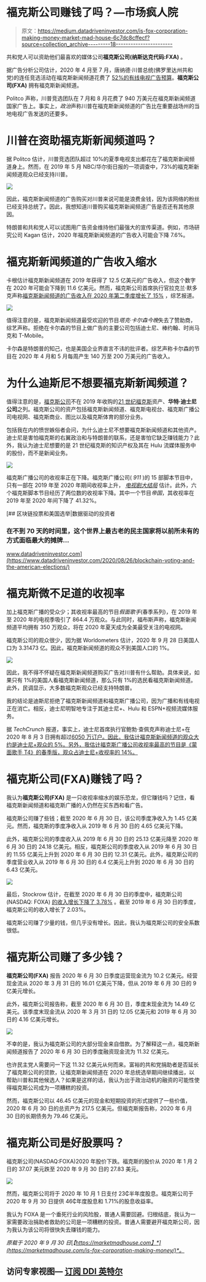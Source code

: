 # 福克斯公司赚钱了吗？—市场疯人院

> 原文：<https://medium.datadriveninvestor.com/is-fox-corporation-making-money-market-mad-house-6c7dc8cffecf?source=collection_archive---------18----------------------->

共和党人可以资助他们最喜欢的媒体公司**福克斯公司(纳斯达克代码:FXA)** 。

据广告分析公司估计，2020 年 4 月至 7 月，唐纳德·川普总统(佛罗里达州共和党)的连任竞选活动在福克斯新闻频道花费了 [52%的有线电视广告预算](https://www.nbcnews.com/politics/meet-the-press/blog/meet-press-blog-latest-news-analysis-data-driving-political-discussion-n988541/ncrd1234453#blogHeader)。**福克斯公司(FXA)** 拥有福克斯新闻频道。

Politco 声称，川普竞选团队在 7 月和 8 月花费了 940 万美元在福克斯新闻频道国家广告上。事实上，*政治*声称川普在福克斯新闻频道的广告比在重要战场州的当地电视广告发送的还要多。

# 川普在资助福克斯新闻频道吗？

据 Politco 估计，川普竞选团队超过 10%的夏季电视支出都花在了福克斯新闻频道身上。然而，在 2019 年 5 月 NBC/华尔街日报的一项调查中，73%的福克斯新闻频道观众已经支持川普。

![](img/3b9b766319944aa09353e50ea508a970.png)

因此，福克斯新闻频道的广告购买对川普来说可能是浪费金钱，因为该网络的粉丝已经支持总统了。因此，我想知道川普购买福克斯新闻频道广告是否还有其他原因。

特朗普和共和党人可以试图用广告资金维持他们最强大的宣传渠道。例如，市场研究公司 Kagan 估计，2020 年福克斯新闻频道的广告收入可能会下降 7.6%。

# 福克斯新闻频道的广告收入缩水

卡根估计福克斯新闻频道在 2019 年获得了 12.5 亿美元的广告收入，但这个数字在 2020 年可能会下降到 11.6 亿美元。然而，福克斯公司首席执行官拉克兰·默多克声称[福克斯新闻频道的广告收入在 2020 年第二季度增长了 15%](https://variety.com/2020/tv/news/tucker-carlson-fox-news-tv-advertising-1234632961/) ，综艺报道。

![](img/c781a070a4d993cb408a72ed30233257.png)

值得注意的是，福克斯新闻频道最受欢迎的节目*塔克·卡尔森今晚*失去了赞助商，综艺声称。拒绝在卡尔森的节目上做广告的主要公司包括迪士尼、棒约翰、时尚马克和 T-Mobile。

卡尔森是特朗普的知己，也是美国企业界直言不讳的批评者。综艺声称卡尔森的节目在 2020 年 4 月和 5 月每周产生 140 万至 200 万美元的广告收入。

# 为什么迪斯尼不想要福克斯新闻频道？

值得注意的是，[福克斯公司](https://www.foxcorporation.com/)不在 2019 年收购的[21 世纪福克斯](https://marketmadhouse.com/21st-century-fox-adds-value-to-disney/)资产、**华特·迪士尼公司**之列。福克斯公司的资产包括福克斯新闻频道、福克斯电视台、福克斯广播公司电视网、福克斯商业、图比以及福克斯体育的部分业务。

包括我在内的愤世嫉俗者会问，为什么迪士尼不想要福克斯新闻频道和其他资产。迪士尼是害怕福克斯的右翼政治和与特朗普的联系，还是害怕它缺乏赚钱能力？此外，我认为迪士尼想要的是 21 世纪福克斯的知识产权及其在 Hulu 流媒体服务中的股份，而不是新闻业务。

![](img/9fe3cd799df0280aa3ba0cf459b12c16.png)

福克斯广播公司的收视率正在下降。福克斯广播公司( *911* )的 15 部脚本节目中，只有一部在 2019 年至 2020 年期间收视率上升， [*电视剧大结局*](https://tvseriesfinale.com/tv-show/fox-2019-20-season-ratings/) 估计。此外，六个福克斯脚本节目经历了两位数的收视率下降。其中一个节目*帝国*，其收视率在 2019 年至 2020 年间下降了 41.32%。

[](https://www.datadriveninvestor.com/2020/08/26/blockchain-voting-and-the-american-elections/) [## 区块链投票和美国选举|数据驱动的投资者

### 在不到 70 天的时间里，这个世界上最古老的民主国家将以前所未有的方式面临最大的摊牌…

www.datadriveninvestor.com](https://www.datadriveninvestor.com/2020/08/26/blockchain-voting-and-the-american-elections/) 

# 福克斯微不足道的收视率

加上福克斯广播的受众少；其收视率最高的节目*假面歌手*(春季系列)，在 2019 年至 2020 年的电视季吸引了 864.4 万观众。与此同时，福布斯声称，福克斯新闻频道平均拥有 350 万观众，将在 2020 年夏天成为全美最受关注的电视网。

福克斯公司的观众很少，因为据 Worldometers 估计，2020 年 9 月 28 日美国人口为 3.31473 亿。因此，福克斯新闻频道的观众不到美国人口的 1%。

![](img/144faf579caec7de70f0d0b9465c5965.png)

因此，我不得不怀疑在福克斯新闻频道购买广告对川普有什么帮助。具体来说，如果只有 1%的美国人看福克斯新闻频道，那么只有 1%的选民看福克斯新闻频道。此外，民调显示，大多数福克斯观众已经支持特朗普。

我的结论是迪斯尼拒绝了福克斯新闻频道和福克斯广播公司，因为广播和有线电视正在消亡。相反，迪士尼明智地专注于其迪士尼+、Hulu 和 ESPN+视频流媒体服务。

据 *TechCrunch* 报道，事实上，迪士尼首席执行官鲍勃·查佩克声称迪士尼+在 2020 年 8 月 3 日拥有超过[6050 万订户。因此，我估计福克斯新闻频道的观众大约是迪士尼+观众的 5%。另外，我估计福克斯广播公司收视率最高的节目是《蒙面歌手 T4》的春季版，观众占迪士尼+收视率的 14%。](https://techcrunch.com/2020/08/04/disney-grows-to-more-than-60-5m-subscribers/)

# 福克斯公司(FXA)赚钱了吗？

我认为**福克斯公司(FXA)** 是一只收视率缩水的娱乐恐龙，但它赚钱吗？记住，看福克斯新闻频道和福克斯广播的人仍然在买东西和看广告。

福克斯公司赚了些钱；截至 2020 年 6 月 30 日，该公司季度净收入为 1.45 亿美元。然而，福克斯的季度净收入从 2019 年 6 月 30 日的 4.65 亿美元下降。

此外，福克斯公司的季度收入从 2019 年 6 月 30 日的 25.13 亿美元降至 2020 年 6 月 30 日的 24.18 亿美元。相反，福克斯公司的季度收入从 2019 年 6 月 30 日的 11.55 亿美元上升到 2020 年 6 月 30 日的 12.31 亿美元。此外，福克斯公司的季度营业收入从 2019 年 6 月 30 日的 6.4 亿美元上升到 2020 年 6 月 30 日的 6.43 亿美元。

![](img/910c8658000d0e4742445231bd0f615e.png)

最后，Stockrow 估计，在截至 2020 年 6 月 30 日的季度中，福克斯公司(NASDAQ: FOXA) [的收入增长下降了 3.78%](https://stockrow.com/FOXA/financials/income/quarterly) 。截至 2019 年 6 月 30 日的季度，福克斯公司的收入增长了 2.03%。

福克斯公司赚了少量的钱，但几乎没有增长。因此，我认为福克斯公司的安全系数很低。

# 福克斯公司赚了多少钱？

**福克斯公司(FXA)** 报告 2020 年 6 月 30 日季度运营现金流为 10.2 亿美元。经营现金流从 2020 年 3 月 31 日的 16.01 亿美元下降，但从 2019 年 6 月 30 日的 9 亿美元增长。

此外，福克斯公司报告称，截至 2020 年 6 月 30 日，季度末现金流为 14.49 亿美元。该季度末现金流从 2020 年 3 月 31 日的 12.05 亿美元和 2019 年 6 月 30 日的 4.16 亿美元增长。

![](img/f293c49610a7841b481e148a4b45ee97.png)

不幸的是，我认为福克斯公司的大部分现金来自借款。为了解释这一点，福克斯新闻频道报告了 2020 年 6 月 30 日的季度融资现金流为 11.32 亿美元。

也许民主党人需要问一下这 11.32 亿美元从何而来。富裕的共和党捐助者是否延长了福克斯公司的贷款，让福克斯新闻频道在 2020 年总统选举期间继续播出，以帮助川普和其他候选人？如果是这样的话，我认为出于政治动机的融资的可能性使得福克斯公司成为一项糟糕的投资。

然而，福克斯公司以 46.45 亿美元的现金和短期投资的形式提供了一些价值，2020 年 6 月 30 日的总资产为 217.5 亿美元。但福克斯报告称，2020 年 6 月 30 日的长期债务为 79.46 亿美元。

# 福克斯公司是好股票吗？

福克斯公司(NASDAQ:FOXA)2020 年股价下跌。福克斯的股价从 2020 年 1 月 2 日的 37.07 美元跌至 2020 年 9 月 30 日的 27.83 美元。

![](img/690d45f736fe5b63c3ee937e878c63bf.png)

然而，福克斯公司将于 2020 年 10 月 1 日支付 23₵半年度股息。福克斯公司于 2020 年 9 月 30 日提供 46₵年度股息和 1.71%的股息收益率。

我认为 FOXA 是一个垂死行业的风险股，普通人需要回避。归根结底，我认为一家需要政治捐助者救助的公司是一项糟糕的投资。普通人需要避开福克斯公司，因为我认为该公司将很快失去赚钱的能力。

*原载于 2020 年 9 月 30 日*[*【https://marketmadhouse.com】*](https://marketmadhouse.com/is-fox-corporation-making-money/)*。*

## 访问专家视图— [订阅 DDI 英特尔](https://datadriveninvestor.com/ddi-intel)